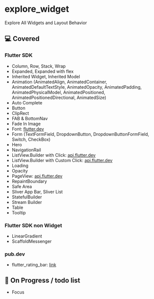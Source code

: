 # explore_widget

Explore All Widgets and Layout Behavior

<h2>💻 Covered</h2>

<h3>Flutter SDK</h3>

- Column, Row, Stack, Wrap
- Expanded, Expanded with flex
- Inherited Widget, Inherited Model
- Animation (AnimatedAlign, AnimatedContainer, AnimatedDefaultTextStyle, AnimatedOpacity, AnimatedPadding, AnimatedPhysicalModel, AnimatedPositioned, AnimatedPositionedDirectional, AnimatedSize)
- Auto Complete
- Button
- ClipRect
- FAB & BottomNav
- Fade In Image
- Font: [flutter.dev](https://flutter.dev/docs/cookbook/design/fonts)
- Form (TextFormField, DropdownButton, DropdownButtonFormField, Switch, CheckBox)
- Hero
- NavigationRail
- ListView.Builder with Click: [api.flutter.dev](https://api.flutter.dev/flutter/widgets/ListView/ListView.builder.html)
- ListView.Builder with Custom Click: [api.flutter.dev](https://api.flutter.dev/flutter/widgets/ListView/ListView.builder.html)
- Loading
- Opacity
- PageView: [api.flutter.dev](https://api.flutter.dev/flutter/widgets/PageView-class.html)
- RepaintBoundary
- Safe Area
- Sliver App Bar, Sliver List 
- StatefulBuilder
- Stream Builder
- Table
- Tooltip

<h3>Flutter SDK non Widget</h3>

- LinearGradient
- ScaffoldMessenger

<h3>pub.dev</h3>

- flutter_rating_bar: [link](https://pub.dev/packages/flutter_rating_bar)

<h2>🔭 On Progress / todo list </h2>

- Focus
